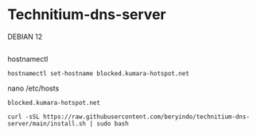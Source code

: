 # Technitium-dns-server
DEBIAN 12

```
```
hostnamectl
```
hostnamectl set-hostname blocked.kumara-hotspot.net
```
nano /etc/hosts
```
blocked.kumara-hotspot.net

curl -sSL https://raw.githubusercontent.com/beryindo/technitium-dns-server/main/install.sh | sudo bash

